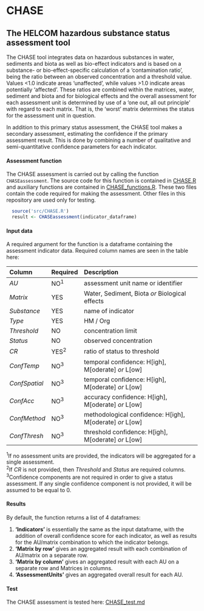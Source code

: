 CHASE
================

## The HELCOM hazardous substance status assessment tool

The CHASE tool integrates data on hazardous substances in water,
sediments and biota as well as bio-effect indicators and is based on a
substance- or bio-effect-specific calculation of a ‘contamination
ratio’, being the ratio between an observed concentration and a
threshold value. Values \<1.0 indicate areas ‘unaffected’, while values
\>1.0 indicate areas potentially ‘affected’. These ratios are combined
within the matrices, water, sediment and biota and for biological
effects and the overall assessment for each assessment unit is
determined by use of a ‘one out, all out principle’ with regard to each
matrix. That is, the ‘worst’ matrix determines the status for the
assessment unit in question.

In addition to this primary status assessment, the CHASE tool makes a
secondary assessment, estimating the confidence if the primary
assessment result. This is done by combining a number of qualitative and
semi-quantitative confidence parameters for each indicator.

#### Assessment function

The CHASE assessment is carried out by calling the function
`CHASEassessment`. The source code for this function is contained in
[CHASE.R](src/CHASE.R) and auxiliary functions are contained in
[CHASE_functions.R](src/CHASE_functions.R). These two files contain the
code required for making the assessment. Other files in this repository
are used only for testing.

``` r
  source('src/CHASE.R')
  result <- CHASEassessment(indicator_dataframe)
```

#### Input data

A required argument for the function is a dataframe containing the
assessment indicator data. Required column names are seen in the table
here:

| Column        | Required        | Description                                                    |
|:--------------|:----------------|:---------------------------------------------------------------|
| *AU*          | NO<sup>1</sup>  | assessment unit name or identifier                             |
| *Matrix*      | YES             | Water, Sediment, Biota *or* Biological effects                 |
| *Substance*   | YES             | name of indicator                                              |
| *Type*        | YES             | HM / Org                                                       |
| *Threshold*   | NO              | concentration limit                                            |
| *Status*      | NO              | observed concentration                                         |
| *CR*          | YES<sup>2</sup> | ratio of status to threshold                                   |
| *ConfTemp*    | NO<sup>3</sup>  | temporal confidence: H\[igh\], M\[oderate\] *or* L\[ow\]       |
| *ConfSpatial* | NO<sup>3</sup>  | temporal confidence: H\[igh\], M\[oderate\] *or* L\[ow\]       |
| *ConfAcc*     | NO<sup>3</sup>  | accuracy confidence: H\[igh\], M\[oderate\] *or* L\[ow\]       |
| *ConfMethod*  | NO<sup>3</sup>  | methodological confidence: H\[igh\], M\[oderate\] *or* L\[ow\] |
| *ConfThresh*  | NO<sup>3</sup>  | threshold confidence: H\[igh\], M\[oderate\] *or* L\[ow\]      |

<sup>1</sup>If no assessment units are provided, the indicators will be
aggregated for a single assessment.  
<sup>2</sup>If *CR* is not provided, then *Threshold* and *Status* are
required columns.  
<sup>3</sup>Confidence components are not required in order to give a
status assessment. If any single confidence component is not provided,
it will be assumed to be equal to 0.

#### Results

By default, the function returns a list of 4 dataframes:

1.  **‘Indicators’** is essentially the same as the input dataframe,
    with the addition of overall confidence score for each indicator, as
    well as results for the AU/matrix combination to which the indicator
    belongs.
2.  **‘Matrix by row’** gives an aggregated result with each combination
    of AU/matrix on a separate row.
3.  **‘Matrix by column’** gives an aggregated result with each AU on a
    separate row and Matrices in columns.
4.  **‘AssessmentUnits’** gives an aggregated overall result for each
    AU.

#### Test

The CHASE assessment is tested here: [CHASE_test.md](CHASE_test.md)
